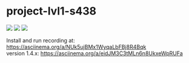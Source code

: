 # project-lvl1-s438
<a href="https://codeclimate.com/github/WebMBX/project-lvl1-s438/maintainability"><img src="https://api.codeclimate.com/v1/badges/30d06549c0db47cb61f5/maintainability" /></a>
<a href="https://codeclimate.com/github/WebMBX/project-lvl1-s438/test_coverage"><img src="https://api.codeclimate.com/v1/badges/30d06549c0db47cb61f5/test_coverage" /></a>
<a href="https://travis-ci.org/WebMBX/project-lvl1-s438"><img
src="https://travis-ci.org/WebMBX/project-lvl1-s438.svg?branch=master"></a>

Install and run recording at:
    https://asciinema.org/a/NUk5ujBMx1WyqaLbFBj8R4Bqk
<br>
version 1.4.x:
    https://asciinema.org/a/eidJM3C3tMLn6n8UkxeWpRUFa